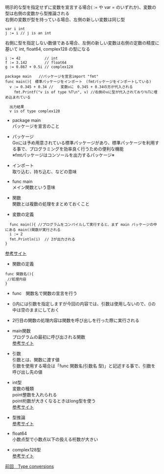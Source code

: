 明示的な型を指定せずに変数を宣言する場合( := や var = のいずれか)、変数の型は右側の変数から型推論される<br>
右側の変数が型を持っている場合、左側の新しい変数は同じ型<br>

```
var i int
j := i // j is an int
```
右側に型を指定しない数値である場合、左側の新しい変数は右側の定数の精度に基いて int, float64, complex128 の型になる<br>

```
i := 42           // int
f := 3.142        // float64
g := 0.867 + 0.5i // complex128
```

```
package main　　//パッケージを宣言import "fmt"
func main(){　標準パッケージをインポート　(fmtパッケージをインポートしている)
  v := 0.345 + 0.34 //　　変数vに　0.345 + 0.34の方が代入される
	fmt.Printf("v is of type %T\n", v) //右側のvに型が代入されており％Tに埋め込まれている
  
  出力結果
  v is of type complex128
  ```
  
  - package main<br>
 パッケージを宣言のこと<br>
 
- パッケージ<br>
 Goには予め用意されている標準パッケージがあり、標準パッケージを利用する事で、プログラミングを効率良く行うための便利な機能<br>
 ※fmtパッケージはコンソールを出力するパッケージ※<br>
  
- インポート　<br>
取り込む、持ち込む、などの意味<br>
 
- func main<br>
 メイン関数という意味<br>
    
- 関数<br>
関数とは複数の処理をまとめておくこと<br>

- 変数の定義
```
  func main(){ //プログラムをコンパイルして実行すると、まず main パッケージの中にある main()関数が実行される
  i := 2
  fmt.Println(i)  // 2が出力される
}
```
<a href="https://y-hiroyuki.xyz/go/variable/what-is-variable">参考サイト</a>


- 関数の定義
```
func 関数名(){
 //処理内容
}
```
- func　関数名で関数の宣言を行う<br>
- ()内には引数を指定しますが今回の内容では、引数は使用しないので、()の中は空のままにしておく<br>
- 2行目の関数の処理内容は関数を呼び出しを行った際に実行される<br>

- main関数<br>
プログラムの最初に呼び出される関数<br>
<a href="https://zenn.dev/kubo_programmer/articles/990891ff3a43c5">参考サイト</a>

- 引数<br>
引数とは、関数に渡す値<br>
引数を使用する場合は「func 関数名(引数名 型)」と記述する事で、引数を呼び出し先の値<br>

- int型<br>
変数の種類<br>
point整数を入れられる<br>
point桁数が大きくなるときはlong型を使う<br>
<a href="https://wa3.i-3-i.info/word14966.html">参考サイト</a>

- 型推論<br>
<a href="https://www.nttdata.com/jp/ja/data-insight/2014/071001/">参考サイト</a>

- float64<br>
小数点型で小数点以下の扱える桁数が大きい<br>

- complex128型<br>
<a href="https://qiita.com/intelf___/items/039eccffd422321ec6dd">参考サイト</a>


<a href="https://github.com/morimotoyuuki111/Go2/blob/main/Type%20conversions.md">前回　Type conversions</a>


